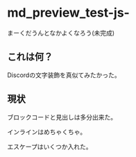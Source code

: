 # md_preview_test-js-
まーくだうんとなかよくなろう(未完成)

## これは何？
Discordの文字装飾を真似てみたかった。

## 現状
ブロックコードと見出しは多分出来た。

インラインはめちゃくちゃ。

エスケープはいくつか入れた。
